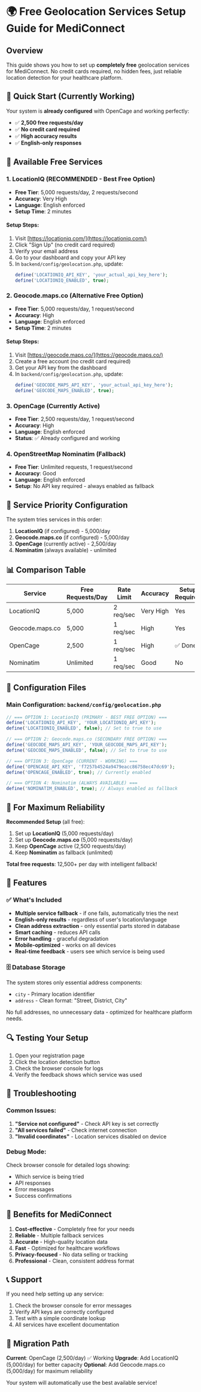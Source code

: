 # 🌍 Free Geolocation Services Setup Guide for MediConnect

## Overview

This guide shows you how to set up **completely free** geolocation services for MediConnect. No credit cards required, no hidden fees, just reliable location detection for your healthcare platform.

## 🚀 Quick Start (Currently Working)

Your system is **already configured** with OpenCage and working perfectly:

- ✅ **2,500 free requests/day**
- ✅ **No credit card required**
- ✅ **High accuracy results**
- ✅ **English-only responses**

## 🔧 Available Free Services

### 1. LocationIQ (RECOMMENDED - Best Free Option)

- **Free Tier**: 5,000 requests/day, 2 requests/second
- **Accuracy**: Very High
- **Language**: English enforced
- **Setup Time**: 2 minutes

#### Setup Steps:

1. Visit [https://locationiq.com/](https://locationiq.com/)
2. Click "Sign Up" (no credit card required)
3. Verify your email address
4. Go to your dashboard and copy your API key
5. In `backend/config/geolocation.php`, update:
   ```php
   define('LOCATIONIQ_API_KEY', 'your_actual_api_key_here');
   define('LOCATIONIQ_ENABLED', true);
   ```

### 2. Geocode.maps.co (Alternative Free Option)

- **Free Tier**: 5,000 requests/day, 1 request/second
- **Accuracy**: High
- **Language**: English enforced
- **Setup Time**: 2 minutes

#### Setup Steps:

1. Visit [https://geocode.maps.co/](https://geocode.maps.co/)
2. Create a free account (no credit card required)
3. Get your API key from the dashboard
4. In `backend/config/geolocation.php`, update:
   ```php
   define('GEOCODE_MAPS_API_KEY', 'your_actual_api_key_here');
   define('GEOCODE_MAPS_ENABLED', true);
   ```

### 3. OpenCage (Currently Active)

- **Free Tier**: 2,500 requests/day, 1 request/second
- **Accuracy**: High
- **Language**: English enforced
- **Status**: ✅ Already configured and working

### 4. OpenStreetMap Nominatim (Fallback)

- **Free Tier**: Unlimited requests, 1 request/second
- **Accuracy**: Good
- **Language**: English enforced
- **Setup**: No API key required - always enabled as fallback

## 🎯 Service Priority Configuration

The system tries services in this order:

1. **LocationIQ** (if configured) - 5,000/day
2. **Geocode.maps.co** (if configured) - 5,000/day
3. **OpenCage** (currently active) - 2,500/day
4. **Nominatim** (always available) - unlimited

## 📊 Comparison Table

| Service         | Free Requests/Day | Rate Limit | Accuracy  | Setup Required |
| --------------- | ----------------- | ---------- | --------- | -------------- |
| LocationIQ      | 5,000             | 2 req/sec  | Very High | Yes            |
| Geocode.maps.co | 5,000             | 1 req/sec  | High      | Yes            |
| OpenCage        | 2,500             | 1 req/sec  | High      | ✅ Done        |
| Nominatim       | Unlimited         | 1 req/sec  | Good      | No             |

## 🔧 Configuration Files

### Main Configuration: `backend/config/geolocation.php`

```php
// === OPTION 1: LocationIQ (PRIMARY - BEST FREE OPTION) ===
define('LOCATIONIQ_API_KEY', 'YOUR_LOCATIONIQ_API_KEY');
define('LOCATIONIQ_ENABLED', false); // Set to true to use

// === OPTION 2: Geocode.maps.co (SECONDARY FREE OPTION) ===
define('GEOCODE_MAPS_API_KEY', 'YOUR_GEOCODE_MAPS_API_KEY');
define('GEOCODE_MAPS_ENABLED', false); // Set to true to use

// === OPTION 3: OpenCage (CURRENT - WORKING) ===
define('OPENCAGE_API_KEY', 'f7257b4524a9479eacc86758ec47dc69');
define('OPENCAGE_ENABLED', true); // Currently enabled

// === OPTION 4: Nominatim (ALWAYS AVAILABLE) ===
define('NOMINATIM_ENABLED', true); // Always enabled as fallback
```

## 🎯 For Maximum Reliability

**Recommended Setup** (all free):

1. Set up **LocationIQ** (5,000 requests/day)
2. Set up **Geocode.maps.co** (5,000 requests/day)
3. Keep **OpenCage** active (2,500 requests/day)
4. Keep **Nominatim** as fallback (unlimited)

**Total free requests**: 12,500+ per day with intelligent fallback!

## 📱 Features

### ✅ What's Included

- **Multiple service fallback** - if one fails, automatically tries the next
- **English-only results** - regardless of user's location/language
- **Clean address extraction** - only essential parts stored in database
- **Smart caching** - reduces API calls
- **Error handling** - graceful degradation
- **Mobile-optimized** - works on all devices
- **Real-time feedback** - users see which service is being used

### 🗄️ Database Storage

The system stores only essential address components:

- `city` - Primary location identifier
- `address` - Clean format: "Street, District, City"

No full addresses, no unnecessary data - optimized for healthcare platform needs.

## 🔍 Testing Your Setup

1. Open your registration page
2. Click the location detection button
3. Check the browser console for logs
4. Verify the feedback shows which service was used

## 🚨 Troubleshooting

### Common Issues:

1. **"Service not configured"** - Check API key is set correctly
2. **"All services failed"** - Check internet connection
3. **"Invalid coordinates"** - Location services disabled on device

### Debug Mode:

Check browser console for detailed logs showing:

- Which service is being tried
- API responses
- Error messages
- Success confirmations

## 🎉 Benefits for MediConnect

1. **Cost-effective** - Completely free for your needs
2. **Reliable** - Multiple fallback services
3. **Accurate** - High-quality location data
4. **Fast** - Optimized for healthcare workflows
5. **Privacy-focused** - No data selling or tracking
6. **Professional** - Clean, consistent address format

## 📞 Support

If you need help setting up any service:

1. Check the browser console for error messages
2. Verify API keys are correctly configured
3. Test with a simple coordinate lookup
4. All services have excellent documentation

## 🔄 Migration Path

**Current**: OpenCage (2,500/day) ✅ Working
**Upgrade**: Add LocationIQ (5,000/day) for better capacity
**Optional**: Add Geocode.maps.co (5,000/day) for maximum reliability

Your system will automatically use the best available service!
